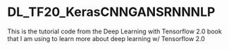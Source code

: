 # DL_TF20_KerasCNNGANSRNNNLP

This is the tutorial code from the Deep Learning with Tensorflow 2.0 book that I am using to learn more about deep learning w/ Tensorflow 2.0
